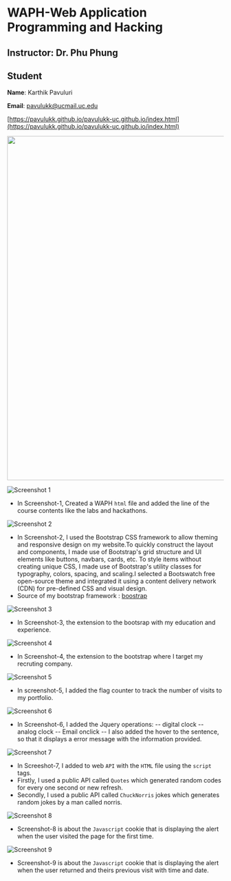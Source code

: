 # WAPH-Web Application Programming and Hacking

## Instructor: Dr. Phu Phung

## Student

**Name**: Karthik Pavuluri

**Email**: pavulukk@ucmail.uc.edu



[https://pavulukk.github.io/pavulukk-uc.github.io/index.html](https://pavulukk.github.io/pavulukk-uc.github.io/index.html)



<img src="img/IMG_6862-01_11zon.jpeg" width=550 height=800>



![Screenshot 1](img/Screenshot%20(72).png)

- In Screenshot-1, Created a WAPH `html` file and added the line of the course contents like the labs and hackathons.

![Screenshot 2](img/Screenshot%20(73).png)

- In Screenshot-2, I used the Bootstrap CSS framework to allow theming and responsive design on my website.To quickly construct the layout and components, I made use of Bootstrap's grid structure and UI elements like buttons, navbars, cards, etc. To style items without creating unique CSS, I made use of Bootstrap's utility classes for typography, colors, spacing, and scaling.I selected a Bootswatch free open-source theme and integrated it using a content delivery network (CDN) for pre-defined CSS and visual design.
- Source of my bootstrap framework : [boostrap](https://themewagon.com/theme-tag/resume/)

![Screenshot 3](img/Screenshot%20(74).png)

- In Screenshot-3, the extension to the bootsrap with my education and experience.


![Screenshot 4](img/Screenshot%20(75).png)

- In Screenshot-4, the extension to the bootstrap where I target my recruting company.


![Screenshot 5](img/Screenshot%20(76).png)

- In screenshot-5, I added the flag counter to track the number of visits to my portfolio.


![Screenshot 6](img/Screenshot%20(77).png)

- In Screenshot-6, I added the Jquery operations:
-- digital clock
-- analog clock
-- Email onclick
-- I also added the hover to the sentence, so that it displays a error message with the information provided.


![Screenshot 7](img/Screenshot%20(78).png)

- In Screeshot-7, I added to web `API` with the `HTML` file using the `script` tags.
- Firstly, I used a public API called `Quotes` which generated random codes for every one second or new refresh.
- Secondly, I used a public API called `ChuckNorris` jokes which generates random jokes by a man called norris.


![Screenshot 8](img/Screenshot%20(80).png)

- Screenshot-8 is about the `Javascript` cookie that is displaying the alert when the user visited the page for the first time.


![Screenshot 9](img/Screenshot%20(81).png)

- Screenshot-9 is about the `Javascript` cookie that is displaying the alert when the user returned and theirs previous visit with time and date.
